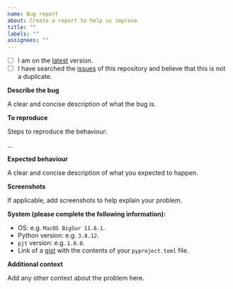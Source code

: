```yaml
---
name: Bug report
about: Create a report to help us improve
title: ""
labels: ""
assignees: ""
---
```


- [ ] I am on the [latest] version.
- [ ] I have searched the [issues] of this repository and believe that this is not a duplicate.

**Describe the bug**

A clear and concise description of what the bug is.

**To reproduce**

Steps to reproduce the behaviour:

...

**Expected behaviour**

A clear and concise description of what you expected to happen.

**Screenshots**

If applicable, add screenshots to help explain your problem.

**System (please complete the following information):**

- OS: e.g. `MacOS BigSur 11.6.1`.
- Python version: e.g. `3.8.12`.
- `pjt` version: e.g. `1.0.0`.
- Link of a [gist] with the contents of your `pyproject.toml` file.

**Additional context**

Add any other context about the problem here.

[gist]: https://gist.github.com

[issues]: https://github.com/volopivoshenko/pjt/issues

[latest]: https://github.com/volopivoshenko/pjt/releases/latest

